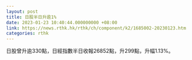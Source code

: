 ```yaml
---
layout: post
title: 日股半日升逾1%
date: 2023-01-23 10:40:44.000000000 +08:00
link: https://news.rthk.hk/rthk/ch/component/k2/1685002-20230123.htm
categories: rthk
---
```


日股曾升逾330點，日經指數半日收報26852點，升299點，升幅1.13%。
